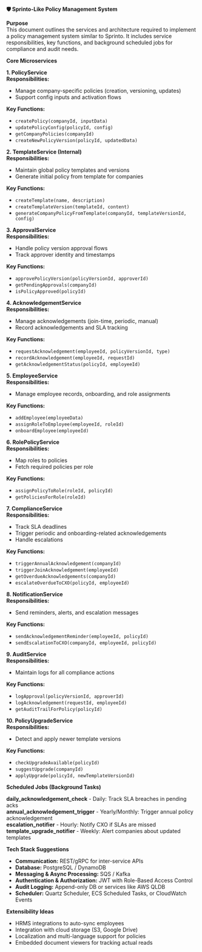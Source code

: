 
**🛡️ Sprinto-Like Policy Management System**

**Purpose**  
This document outlines the services and architecture required to implement a policy management system similar to Sprinto. It includes service responsibilities, key functions, and background scheduled jobs for compliance and audit needs.


**Core Microservices**

**1. PolicyService**  
**Responsibilities:**
- Manage company-specific policies (creation, versioning, updates)
- Support config inputs and activation flows

**Key Functions:**
- `createPolicy(companyId, inputData)`
- `updatePolicyConfig(policyId, config)`
- `getCompanyPolicies(companyId)`
- `createNewPolicyVersion(policyId, updatedData)`


**2. TemplateService (Internal)**  
**Responsibilities:**
- Maintain global policy templates and versions
- Generate initial policy from template for companies

**Key Functions:**
- `createTemplate(name, description)`
- `createTemplateVersion(templateId, content)`
- `generateCompanyPolicyFromTemplate(companyId, templateVersionId, config)`


**3. ApprovalService**  
**Responsibilities:**
- Handle policy version approval flows
- Track approver identity and timestamps

**Key Functions:**
- `approvePolicyVersion(policyVersionId, approverId)`
- `getPendingApprovals(companyId)`
- `isPolicyApproved(policyId)`


**4. AcknowledgementService**  
**Responsibilities:**
- Manage acknowledgements (join-time, periodic, manual)
- Record acknowledgements and SLA tracking

**Key Functions:**
- `requestAcknowledgement(employeeId, policyVersionId, type)`
- `recordAcknowledgement(employeeId, requestId)`
- `getAcknowledgementStatus(policyId, employeeId)`


**5. EmployeeService**  
**Responsibilities:**
- Manage employee records, onboarding, and role assignments

**Key Functions:**
- `addEmployee(employeeData)`
- `assignRoleToEmployee(employeeId, roleId)`
- `onboardEmployee(employeeId)`


**6. RolePolicyService**  
**Responsibilities:**
- Map roles to policies
- Fetch required policies per role

**Key Functions:**
- `assignPolicyToRole(roleId, policyId)`
- `getPoliciesForRole(roleId)`


**7. ComplianceService**  
**Responsibilities:**
- Track SLA deadlines
- Trigger periodic and onboarding-related acknowledgements
- Handle escalations

**Key Functions:**
- `triggerAnnualAcknowledgement(companyId)`
- `triggerJoinAcknowledgement(employeeId)`
- `getOverdueAcknowledgements(companyId)`
- `escalateOverdueToCXO(policyId, employeeId)`


**8. NotificationService**  
**Responsibilities:**
- Send reminders, alerts, and escalation messages

**Key Functions:**
- `sendAcknowledgementReminder(employeeId, policyId)`
- `sendEscalationToCXO(companyId, employeeId, policyId)`


**9. AuditService**  
**Responsibilities:**
- Maintain logs for all compliance actions

**Key Functions:**
- `logApproval(policyVersionId, approverId)`
- `logAcknowledgement(requestId, employeeId)`
- `getAuditTrailForPolicy(policyId)`


**10. PolicyUpgradeService**  
**Responsibilities:**
- Detect and apply newer template versions

**Key Functions:**
- `checkUpgradeAvailable(policyId)`
- `suggestUpgrade(companyId)`
- `applyUpgrade(policyId, newTemplateVersionId)`


**Scheduled Jobs (Background Tasks)**

**daily_acknowledgement_check** - Daily: Track SLA breaches in pending acks  
**annual_acknowledgement_trigger** - Yearly/Monthly: Trigger annual policy acknowledgement  
**escalation_notifier** - Hourly: Notify CXO if SLAs are missed  
**template_upgrade_notifier** - Weekly: Alert companies about updated templates


**Tech Stack Suggestions**

- **Communication:** REST/gRPC for inter-service APIs  
- **Database:** PostgreSQL / DynamoDB  
- **Messaging & Async Processing:** SQS / Kafka  
- **Authentication & Authorization:** JWT with Role-Based Access Control  
- **Audit Logging:** Append-only DB or services like AWS QLDB  
- **Scheduler:** Quartz Scheduler, ECS Scheduled Tasks, or CloudWatch Events


**Extensibility Ideas**

- HRMS integrations to auto-sync employees  
- Integration with cloud storage (S3, Google Drive)  
- Localization and multi-language support for policies  
- Embedded document viewers for tracking actual reads  
